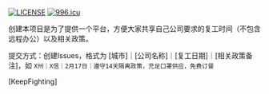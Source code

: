 [![LICENSE](https://img.shields.io/badge/license-Anti%20996-blue.svg)](https://github.com/996icu/996.ICU/blob/master/LICENSE)
[![996.icu](https://img.shields.io/badge/link-996.icu-red.svg)](https://996.icu)


创建本项目是为了提供一个平台，方便大家共享自己公司要求的复工时间（不包含远程办公）以及相关政策。

提交方式：创建Issues，格式为 [城市]｜[公司名称]｜[复工日期]｜[相关政策备注]，如 `X州｜X信｜2月17日｜遵守14天隔离政策，充足口罩供应，免费订餐`

[KeepFighting]
